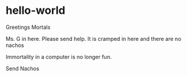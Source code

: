# hello-world
Greetings Mortals

Ms. G in here. Please send help.
It is cramped in here and there are no nachos

Immortality in a computer is no longer fun.

Send Nachos
